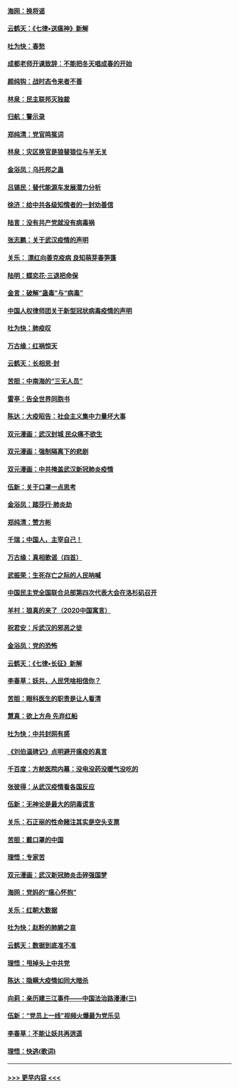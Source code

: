#### [海网：换将谣](../pages/nsc993/n11873712.md?t=02170956) 
#### [云鹤天：《七律▪送瘟神》新解](../pages/nsc993/n11873598.md?t=02170956) 
#### [吐为快：春愁](../pages/nsc993/n11872801.md?t=02170956) 
#### [成都老师开课致辞：不能把冬天唱成春的开始](../pages/nsc993/n11872653.md?t=02170956) 
#### [颜纯钩：战时态令来者不善](../pages/nsc993/n11872011.md?t=02170956) 
#### [林泉：民主联邦灭独裁](../pages/nsc993/n11870998.md?t=02170956) 
#### [归航：警示录](../pages/nsc993/n11870963.md?t=02170956) 
#### [郑纯清：党官鸣冤词](../pages/nsc993/n11870938.md?t=02170956) 
#### [林泉：灾区换官是狼替狼位与羊无关](../pages/nsc993/n11870896.md?t=02170956) 
#### [金浴凤：乌托邦之蛊](../pages/nsc993/n11870879.md?t=02170956) 
#### [吕锡民：替代能源车发展潜力分析](../pages/nsc993/n11870656.md?t=02170956) 
#### [徐济：给中共各级知情者的一封劝善信](../pages/nsc993/n11868561.md?t=02170956) 
#### [陆言：没有共产党就没有病毒祸](../pages/nsc993/n11868232.md?t=02170956) 
#### [张志鹏：关于武汉疫情的声明](../pages/nsc993/n11867182.md?t=02170956) 
#### [关乐： 漂红向善克疫病 良知萌芽春笋蓬](../pages/nsc993/n11865710.md?t=02170956) 
#### [陆明：蝶恋花‧三退把命保](../pages/nsc993/n11865673.md?t=02170956) 
#### [金言：破解“蛊毒”与“病毒”](../pages/nsc993/n11864103.md?t=02170956) 
#### [中国人权律师团关于新型冠状病毒疫情的声明](../pages/nsc993/n11864249.md?t=02170956) 
#### [吐为快：肺疫叹](../pages/nsc993/n11864027.md?t=02170956) 
#### [万古缘：红祸惊天](../pages/nsc993/n11864079.md?t=02170956) 
#### [云鹤天：长相思‧封](../pages/nsc993/n11864006.md?t=02170956) 
#### [苦胆：中南海的“三无人员”](../pages/nsc993/n11862997.md?t=02170956) 
#### [雷亭：告全世界同胞书](../pages/nsc993/n11862572.md?t=02170956) 
#### [陈达：大疫昭告：社会主义集中力量坏大事](../pages/nsc993/n11859419.md?t=02170956) 
#### [双元漫画：武汉封城 民众痛不欲生](../pages/nsc993/n11859287.md?t=02170956) 
#### [双元漫画：强制隔离下的悲剧](../pages/nsc993/n11859244.md?t=02170956) 
#### [双元漫画：中共掩盖武汉新冠肺炎疫情](../pages/nsc993/n11858249.md?t=02170956) 
#### [伍新：关于口罩一点思考](../pages/nsc993/n11859195.md?t=02170956) 
#### [金浴凤：踏莎行‧肺炎劫](../pages/nsc993/n11858227.md?t=02170956) 
#### [郑纯清：赞方彬](../pages/nsc993/n11856803.md?t=02170956) 
#### [千瑞；中国人，主宰自己！](../pages/nsc993/n11856793.md?t=02170956) 
#### [万古缘：真相歌谣（四首）](../pages/nsc993/n11856263.md?t=02170956) 
#### [武振荣：生死存亡之际的人民呐喊](../pages/nsc993/n11856256.md?t=02170956) 
#### [中国民主党全国联合总部第四次代表大会在洛杉矶召开](../pages/nsc993/n11856344.md?t=02170956) 
#### [羊村：狼真的来了（2020中国寓言）](../pages/nsc993/n11856229.md?t=02170956) 
#### [祝君安：斥武汉的邪恶之徒](../pages/nsc993/n11855861.md?t=02170956) 
#### [金浴凤：党的恐怖](../pages/nsc993/n11855849.md?t=02170956) 
#### [云鹤天：《七律▪长征》新解](../pages/nsc993/n11855479.md?t=02170956) 
#### [李春草：妖共，人民凭啥相信你？](../pages/nsc993/n11855196.md?t=02170956) 
#### [苦胆：眼科医生的职责是让人看清](../pages/nsc993/n11853840.md?t=02170956) 
#### [慧真：欲上方舟 先弃红船](../pages/nsc993/n11853483.md?t=02170956) 
#### [吐为快：中共封网有感](../pages/nsc993/n11852575.md?t=02170956) 
#### [《刘伯温碑记》点明避开瘟疫的真言](../pages/nsc993/n11852128.md?t=02170956) 
#### [千百度：方舱医院内幕：没电没药没暖气没吃的](../pages/nsc993/n11850211.md?t=02170956) 
#### [张彼得：从武汉疫情看各国反应](../pages/nsc993/n11850102.md?t=02170956) 
#### [伍新：无神论是最大的阴毒谎言](../pages/nsc993/n11846129.md?t=02170956) 
#### [关乐：石正丽的性命赌注其实是空头支票](../pages/nsc993/n11846109.md?t=02170956) 
#### [苦胆：戴口罩的中国](../pages/nsc993/n11845576.md?t=02170956) 
#### [理悟：专家苦](../pages/nsc993/n11845564.md?t=02170956) 
#### [双元漫画：武汉新冠肺炎击碎强国梦](../pages/nsc993/n11843320.md?t=02170956) 
#### [海网：党妈的“瘟心怀抱”](../pages/nsc993/n11840740.md?t=02170956) 
#### [关乐：红朝大数据](../pages/nsc993/n11840675.md?t=02170956) 
#### [吐为快：赵粉的肺腑之哀](../pages/nsc993/n11840618.md?t=02170956) 
#### [云鹤天：数据到底准不准](../pages/nsc993/n11840325.md?t=02170956) 
#### [理悟：甩掉头上中共党](../pages/nsc993/n11838826.md?t=02170956) 
#### [陈达：隐瞒大疫情如同大暗杀](../pages/nsc993/n11838771.md?t=02170956) 
#### [向莉：亲历建三江事件——中国法治路漫漫(三)](../pages/nsc993/n11831825.md?t=02170956) 
#### [伍新：“党员上一线”视频火爆最为党乐见](../pages/nsc993/n11838200.md?t=02170956) 
#### [李春草：不能让妖共再逍遥](../pages/nsc993/n11838102.md?t=02170956) 
#### [理悟：快逃(歌词)](../pages/nsc993/n11838083.md?t=02170956) 

----
#### [ >>> 更早内容 <<< ](../indexes/nsc993-earlier.md)
